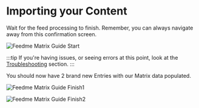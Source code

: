 # Importing your Content

Wait for the feed processing to finish. Remember, you can always navigate away from this confirmation screen.

![Feedme Matrix Guide Start](../../screenshots/feedme-matrix-guide-start.png)

:::tip
If you're having issues, or seeing errors at this point, look at the [Troubleshooting](docs:support/troubleshooting) section.
:::

You should now have 2 brand new Entries with our Matrix data populated.

![Feedme Matrix Guide Finish1](../../screenshots/feedme-matrix-guide-finish1.png)

![Feedme Matrix Guide Finish2](../../screenshots/feedme-matrix-guide-finish2.png)
